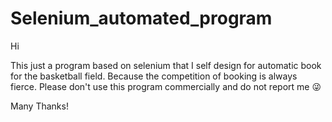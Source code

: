 # Selenium_automated_program
Hi 

This just a program based on selenium that I self design for automatic book for the basketball field. Because the competition of booking is always fierce.
Please don't use this program commercially and do not report me :stuck_out_tongue_winking_eye:

Many Thanks!
